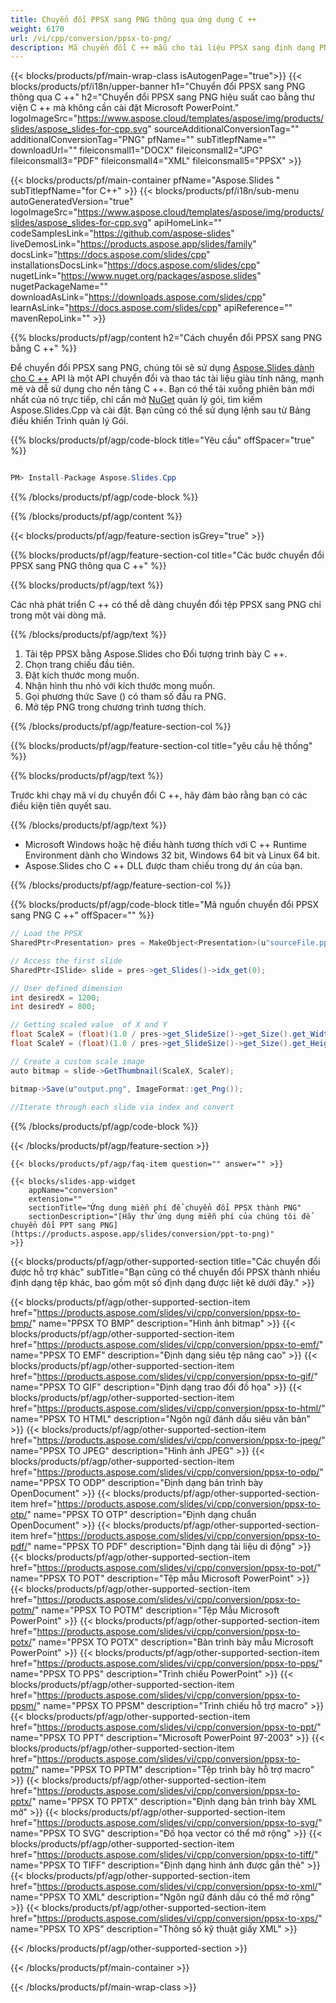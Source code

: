 ```yaml
---
title: Chuyển đổi PPSX sang PNG thông qua ứng dụng C ++
weight: 6170
url: /vi/cpp/conversion/ppsx-to-png/ 
description: Mã chuyển đổi C ++ mẫu cho tài liệu PPSX sang định dạng PNG. Sử dụng mã ví dụ để chuyển đổi hàng loạt PPSX sang PNG trong bất kỳ Ứng dụng C ++ nào.
---
```


{{< blocks/products/pf/main-wrap-class isAutogenPage="true">}}
{{< blocks/products/pf/i18n/upper-banner h1="Chuyển đổi PPSX sang PNG thông qua C ++" h2="Chuyển đổi PPSX sang PNG hiệu suất cao bằng thư viện C ++ mà không cần cài đặt Microsoft PowerPoint." logoImageSrc="https://www.aspose.cloud/templates/aspose/img/products/slides/aspose_slides-for-cpp.svg" sourceAdditionalConversionTag="" additionalConversionTag="PNG" pfName="" subTitlepfName="" downloadUrl="" fileiconsmall1="DOCX" fileiconsmall2="JPG" fileiconsmall3="PDF" fileiconsmall4="XML" fileiconsmall5="PPSX" >}}

{{< blocks/products/pf/main-container pfName="Aspose.Slides " subTitlepfName="for C++" >}}
{{< blocks/products/pf/i18n/sub-menu autoGeneratedVersion="true" logoImageSrc="https://www.aspose.cloud/templates/aspose/img/products/slides/aspose_slides-for-cpp.svg" apiHomeLink="" codeSamplesLink="https://github.com/aspose-slides" liveDemosLink="https://products.aspose.app/slides/family" docsLink="https://docs.aspose.com/slides/cpp" installationsDocsLink="https://docs.aspose.com/slides/cpp" nugetLink="https://www.nuget.org/packages/aspose.slides" nugetPackageName="" downloadAsLink="https://downloads.aspose.com/slides/cpp" learnAsLink="https://docs.aspose.com/slides/cpp" apiReference="" mavenRepoLink="" >}}

{{% blocks/products/pf/agp/content h2="Cách chuyển đổi PPSX sang PNG bằng C ++" %}}

 Để chuyển đổi PPSX sang PNG, chúng tôi sẽ sử dụng
 [Aspose.Slides dành cho C ++](https://products.aspose.com/slides/vi/cpp/)
 API là một API chuyển đổi và thao tác tài liệu giàu tính năng, mạnh mẽ và dễ sử dụng cho nền tảng C ++. Bạn có thể tải xuống phiên bản mới nhất của nó trực tiếp, chỉ cần mở
 [NuGet](https://www.nuget.org/packages/aspose.slides)
 quản lý gói, tìm kiếm
 Aspose.Slides.Cpp
 và cài đặt. Bạn cũng có thể sử dụng lệnh sau từ Bảng điều khiển Trình quản lý Gói.

{{% blocks/products/pf/agp/code-block title="Yêu cầu" offSpacer="true" %}}

```cs

PM> Install-Package Aspose.Slides.Cpp

```

{{% /blocks/products/pf/agp/code-block %}}

{{% /blocks/products/pf/agp/content %}}

{{< blocks/products/pf/agp/feature-section isGrey="true" >}}

{{% blocks/products/pf/agp/feature-section-col title="Các bước chuyển đổi PPSX sang PNG thông qua C ++" %}}

{{% blocks/products/pf/agp/text %}}

 Các nhà phát triển C ++ có thể dễ dàng chuyển đổi tệp PPSX sang PNG chỉ trong một vài dòng mã.

{{% /blocks/products/pf/agp/text %}}

1. Tải tệp PPSX bằng Aspose.Slides cho Đối tượng trình bày C ++.
1. Chọn trang chiếu đầu tiên.
1. Đặt kích thước mong muốn.
1. Nhận hình thu nhỏ với kích thước mong muốn.
1. Gọi phương thức Save () có tham số đầu ra PNG.
1. Mở tệp PNG trong chương trình tương thích.

{{% /blocks/products/pf/agp/feature-section-col %}}

{{% blocks/products/pf/agp/feature-section-col title="yêu cầu hệ thống" %}}

{{% blocks/products/pf/agp/text %}}

 Trước khi chạy mã ví dụ chuyển đổi C ++, hãy đảm bảo rằng bạn có các điều kiện tiên quyết sau.

{{% /blocks/products/pf/agp/text %}}

- Microsoft Windows hoặc hệ điều hành tương thích với C ++ Runtime Environment dành cho Windows 32 bit, Windows 64 bit và Linux 64 bit.
- Aspose.Slides cho C ++ DLL được tham chiếu trong dự án của bạn.

{{% /blocks/products/pf/agp/feature-section-col %}}

{{% blocks/products/pf/agp/code-block title="Mã nguồn chuyển đổi PPSX sang PNG C ++" offSpacer="" %}}

```cs
// Load the PPSX
SharedPtr<Presentation> pres = MakeObject<Presentation>(u"sourceFile.ppsx");

// Access the first slide
SharedPtr<ISlide> slide = pres->get_Slides()->idx_get(0);

// User defined dimension
int desiredX = 1200;
int desiredY = 800;

// Getting scaled value  of X and Y
float ScaleX = (float)(1.0 / pres->get_SlideSize()->get_Size().get_Width()) * desiredX;
float ScaleY = (float)(1.0 / pres->get_SlideSize()->get_Size().get_Height()) * desiredY;

// Create a custom scale image
auto bitmap = slide->GetThumbnail(ScaleX, ScaleY);

bitmap->Save(u"output.png", ImageFormat::get_Png());
	
//Iterate through each slide via index and convert

```

{{% /blocks/products/pf/agp/code-block %}}

{{< /blocks/products/pf/agp/feature-section >}}

    {{< blocks/products/pf/agp/faq-item question="" answer="" >}}
 

<!-- aboutfile Starts -->

<!-- aboutfile Ends -->

    {{< blocks/slides-app-widget 
        appName="conversion"
        extension=""
        sectionTitle="Ứng dụng miễn phí để chuyển đổi PPSX thành PNG" 
        sectionDescription="[Hãy thử ứng dụng miễn phí của chúng tôi để chuyển đổi PPT sang PNG](https://products.aspose.app/slides/conversion/ppt-to-png)" 
    >}}
    
{{< blocks/products/pf/agp/other-supported-section title="Các chuyển đổi được hỗ trợ khác" subTitle="Bạn cũng có thể chuyển đổi PPSX thành nhiều định dạng tệp khác, bao gồm một số định dạng được liệt kê dưới đây." >}}

{{< blocks/products/pf/agp/other-supported-section-item href="https://products.aspose.com/slides/vi/cpp/conversion/ppsx-to-bmp/" name="PPSX TO BMP" description="Hình ảnh bitmap" >}}
{{< blocks/products/pf/agp/other-supported-section-item href="https://products.aspose.com/slides/vi/cpp/conversion/ppsx-to-emf/" name="PPSX TO EMF" description="Định dạng siêu tệp nâng cao" >}}
{{< blocks/products/pf/agp/other-supported-section-item href="https://products.aspose.com/slides/vi/cpp/conversion/ppsx-to-gif/" name="PPSX TO GIF" description="Định dạng trao đổi đồ họa" >}}
{{< blocks/products/pf/agp/other-supported-section-item href="https://products.aspose.com/slides/vi/cpp/conversion/ppsx-to-html/" name="PPSX TO HTML" description="Ngôn ngữ đánh dấu siêu văn bản" >}}
{{< blocks/products/pf/agp/other-supported-section-item href="https://products.aspose.com/slides/vi/cpp/conversion/ppsx-to-jpeg/" name="PPSX TO JPEG" description="Hình ảnh JPEG" >}}
{{< blocks/products/pf/agp/other-supported-section-item href="https://products.aspose.com/slides/vi/cpp/conversion/ppsx-to-odp/" name="PPSX TO ODP" description="Định dạng bản trình bày OpenDocument" >}}
{{< blocks/products/pf/agp/other-supported-section-item href="https://products.aspose.com/slides/vi/cpp/conversion/ppsx-to-otp/" name="PPSX TO OTP" description="Định dạng chuẩn OpenDocument" >}}
{{< blocks/products/pf/agp/other-supported-section-item href="https://products.aspose.com/slides/vi/cpp/conversion/ppsx-to-pdf/" name="PPSX TO PDF" description="Định dạng tài liệu di động" >}}
{{< blocks/products/pf/agp/other-supported-section-item href="https://products.aspose.com/slides/vi/cpp/conversion/ppsx-to-pot/" name="PPSX TO POT" description="Tệp mẫu Microsoft PowerPoint" >}}
{{< blocks/products/pf/agp/other-supported-section-item href="https://products.aspose.com/slides/vi/cpp/conversion/ppsx-to-potm/" name="PPSX TO POTM" description="Tệp Mẫu Microsoft PowerPoint" >}}
{{< blocks/products/pf/agp/other-supported-section-item href="https://products.aspose.com/slides/vi/cpp/conversion/ppsx-to-potx/" name="PPSX TO POTX" description="Bản trình bày mẫu Microsoft PowerPoint" >}}
{{< blocks/products/pf/agp/other-supported-section-item href="https://products.aspose.com/slides/vi/cpp/conversion/ppsx-to-pps/" name="PPSX TO PPS" description="Trình chiếu PowerPoint" >}}
{{< blocks/products/pf/agp/other-supported-section-item href="https://products.aspose.com/slides/vi/cpp/conversion/ppsx-to-ppsm/" name="PPSX TO PPSM" description="Trình chiếu hỗ trợ macro" >}}
{{< blocks/products/pf/agp/other-supported-section-item href="https://products.aspose.com/slides/vi/cpp/conversion/ppsx-to-ppt/" name="PPSX TO PPT" description="Microsoft PowerPoint 97-2003" >}}
{{< blocks/products/pf/agp/other-supported-section-item href="https://products.aspose.com/slides/vi/cpp/conversion/ppsx-to-pptm/" name="PPSX TO PPTM" description="Tệp trình bày hỗ trợ macro" >}}
{{< blocks/products/pf/agp/other-supported-section-item href="https://products.aspose.com/slides/vi/cpp/conversion/ppsx-to-pptx/" name="PPSX TO PPTX" description="Định dạng bản trình bày XML mở" >}}
{{< blocks/products/pf/agp/other-supported-section-item href="https://products.aspose.com/slides/vi/cpp/conversion/ppsx-to-svg/" name="PPSX TO SVG" description="Đồ họa vector có thể mở rộng" >}}
{{< blocks/products/pf/agp/other-supported-section-item href="https://products.aspose.com/slides/vi/cpp/conversion/ppsx-to-tiff/" name="PPSX TO TIFF" description="Định dạng hình ảnh được gắn thẻ" >}}
{{< blocks/products/pf/agp/other-supported-section-item href="https://products.aspose.com/slides/vi/cpp/conversion/ppsx-to-xml/" name="PPSX TO XML" description="Ngôn ngữ đánh dấu có thể mở rộng" >}}
{{< blocks/products/pf/agp/other-supported-section-item href="https://products.aspose.com/slides/vi/cpp/conversion/ppsx-to-xps/" name="PPSX TO XPS" description="Thông số kỹ thuật giấy XML" >}}

{{< /blocks/products/pf/agp/other-supported-section >}}

{{< /blocks/products/pf/main-container >}}
    
{{< /blocks/products/pf/main-wrap-class >}}